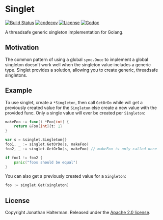# Singlet

[![Build Status](https://img.shields.io/github/actions/workflow/status/jhalterman/singlet/test.yml)](https://github.com/jhalterman/singlet/actions/workflows/test.yml)
[![codecov](https://codecov.io/gh/jhalterman/singlet/branch/main/graph/badge.svg?token=VKVY1VTA1U)](https://codecov.io/gh/jhalterman/singlet)
[![License](http://img.shields.io/:license-apache-brightgreen.svg)](http://www.apache.org/licenses/LICENSE-2.0.html)
[![Godoc](https://pkg.go.dev/badge/github.com/jhalterman/singlet)](https://pkg.go.dev/github.com/jhalterman/singlet)

A threadsafe generic singleton implementation for Golang.

## Motivation

The common pattern of using a global `sync.Once` to implement a global singleton doesn't work well when the singleton value includes a generic type. Singlet provides a solution, allowing you to create generic, threadsafe singletons.

## Example

To use singlet, create a `*Singleton`, then call `GetOrDo` while will get a previously created value for the `Singleton` else create a new value with the provided func. Only a single value will ever be created per `Singleton`:

```go
makeFoo := func() *Foo[int] {
    return &Foo[int]{t: 1}
}

var s = &singlet.Singleton{}
foo1, _ := singlet.GetOrDo(s, makeFoo) 
foo2, _ := singlet.GetOrDo(s, makeFoo) // makeFoo is only called once

if foo1 != foo2 {
    panic("foos should be equal")
}
```

You can also get a previously created value for a `Singleton`:

```go
foo := singlet.Get(singleton)
```

## License

Copyright Jonathan Halterman. Released under the [Apache 2.0 license](http://www.apache.org/licenses/LICENSE-2.0.html).